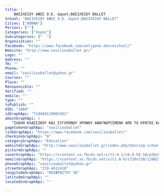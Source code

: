 ```yaml
---
title: |
    ΒΑΣΙΛΕΙΟΥ ΑΦΕΣ Ο.Ε. &quot;ΒΑΣΙΛΕΙΟΥ BALLET
School: "ΒΑΣΙΛΕΙΟΥ ΑΦΕΣ Ο.Ε. &quot;ΒΑΣΙΛΕΙΟΥ BALLET"
Cities: ["ΑΘΗΝΑ"]
Perioxi: [""]
Categories: ["Χορός"]
Subcategories: ["  "]
Organization: ""
Facebook: "https://www.facebook.com/antigone.danceschool/"
Website: "http://www.vasiliouballet.gr/"
Logo: ""
Address: ""
TK: ""
Phone: ""
email: "vasiliouballet@yahoo.gr"
Courses: ""
Place: ""
Rensponsible: ""
Verified: ""
mobile: ""
type: ""
toPublish: ""
UID: "1860"
idGraphApi: "710460119003361"
aboutGraphApi: | 
   "ΣΧΟΛΗ ΚΛΑΣΣΙΚΟΥ ΚΑΙ ΣΥΓΧΡΟΝΟΥ ΧΡΟΝΟΥ ΑΝΑΓΝΩΡΙΣΜΕΝΗ ΑΠΟ ΤΟ ΚΡΑΤΟΣ ΚΑΙ ΜΕΛΟΣ ΤΟΥ Σ.Ι.Σ.Χ.Ε."
pagetokenGraphApi: "vasiliouballet"
linkGraphApi: "https://www.facebook.com/vasiliouballet/"
checkinsGraphApi: "0"
categoryGraphApi: "Education"
websiteGraphApi: "http://www.vasiliouballet.gr/index.php/dancing-school"
pictureGraphApi: ""
coverGraphApi: "https://scontent.xx.fbcdn.net/v/t1.0-1/c0.0.50.50/p50x50/10441370_710461779003195_9222681843379182685_n.jpg?oh=6a3106dc9315acaf027746fddb6a88de&amp;oe=5B02EBEA"
emailsGraphApi: "https://scontent.xx.fbcdn.net/v/t1.0-9/s720x720/12002780_888310131218358_7521649714691510824_n.jpg?oh=0058b003bebc3459d6dd49c7be94cef6&amp;oe=5B32F00F"
phoneGraphApi: "vasiliouballet@yahoo.gr"
streetGraphApi: "210-4612410"
longitudeGraphApi: "ΘΕΟΦΡΑΣΤΟΥ 38"
latitudeGraphApi: ""
locatedinGraphApi: ""

---
```




